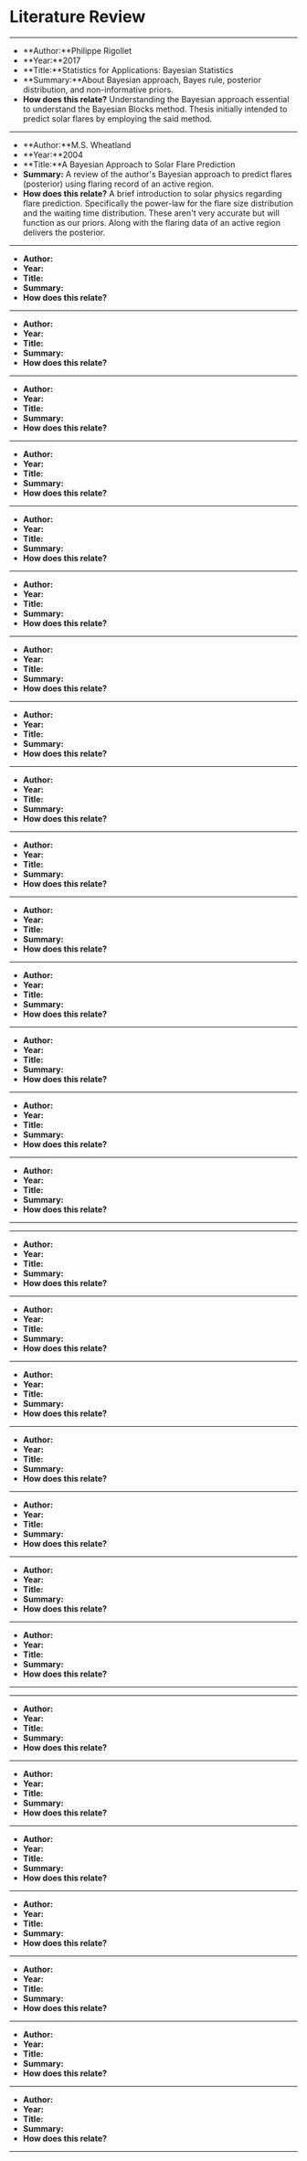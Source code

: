 # Literature Review

* * *

- **Author:**Philippe Rigollet
- **Year:**2017 
- **Title:**Statistics for Applications: Bayesian Statistics
- **Summary:**About Bayesian approach, Bayes rule, posterior distribution, and non-informative priors.
- **How does this relate?**
Understanding the Bayesian approach essential to understand the Bayesian Blocks method. 
Thesis initially intended to predict solar flares by employing the said method.  

* * *

- **Author:**M.S. Wheatland 
- **Year:**2004
- **Title:**A Bayesian Approach to Solar Flare Prediction
- **Summary:**
A review of the author's Bayesian approach to predict flares (posterior) using flaring record of an active region. 
- **How does this relate?**
A brief introduction to solar physics regarding flare prediction. 
Specifically the power-law for the flare size distribution and the waiting time distribution. 
These aren't very accurate but will function as our priors. 
Along with the flaring data of an active region delivers the posterior. 

* * *

- **Author:**
- **Year:** 
- **Title:**
- **Summary:**
- **How does this relate?**

* * *

- **Author:**
- **Year:** 
- **Title:**
- **Summary:**
- **How does this relate?**

* * *

- **Author:**
- **Year:** 
- **Title:**
- **Summary:**
- **How does this relate?**

* * *

- **Author:**
- **Year:** 
- **Title:**
- **Summary:**
- **How does this relate?**

* * *

- **Author:**
- **Year:** 
- **Title:**
- **Summary:**
- **How does this relate?**

* * *

- **Author:**
- **Year:** 
- **Title:**
- **Summary:**
- **How does this relate?**

* * *

- **Author:**
- **Year:** 
- **Title:**
- **Summary:**
- **How does this relate?**

* * *

- **Author:**
- **Year:** 
- **Title:**
- **Summary:**
- **How does this relate?**

* * *

- **Author:**
- **Year:** 
- **Title:**
- **Summary:**
- **How does this relate?**

* * *

- **Author:**
- **Year:** 
- **Title:**
- **Summary:**
- **How does this relate?**

* * *

- **Author:**
- **Year:** 
- **Title:**
- **Summary:**
- **How does this relate?**

* * *

- **Author:**
- **Year:** 
- **Title:**
- **Summary:**
- **How does this relate?**

* * *

- **Author:**
- **Year:** 
- **Title:**
- **Summary:**
- **How does this relate?**

* * *

- **Author:**
- **Year:** 
- **Title:**
- **Summary:**
- **How does this relate?**

* * *

- **Author:**
- **Year:** 
- **Title:**
- **Summary:**
- **How does this relate?**

* * *

* * *

- **Author:**
- **Year:** 
- **Title:**
- **Summary:**
- **How does this relate?**

* * *

- **Author:**
- **Year:** 
- **Title:**
- **Summary:**
- **How does this relate?**

* * *

- **Author:**
- **Year:** 
- **Title:**
- **Summary:**
- **How does this relate?**

* * *

- **Author:**
- **Year:** 
- **Title:**
- **Summary:**
- **How does this relate?**

* * *

- **Author:**
- **Year:** 
- **Title:**
- **Summary:**
- **How does this relate?**

* * *

- **Author:**
- **Year:** 
- **Title:**
- **Summary:**
- **How does this relate?**

* * *

- **Author:**
- **Year:** 
- **Title:**
- **Summary:**
- **How does this relate?**

* * *

* * *

- **Author:**
- **Year:** 
- **Title:**
- **Summary:**
- **How does this relate?**

* * *

- **Author:**
- **Year:** 
- **Title:**
- **Summary:**
- **How does this relate?**

* * *

- **Author:**
- **Year:** 
- **Title:**
- **Summary:**
- **How does this relate?**

* * *

- **Author:**
- **Year:** 
- **Title:**
- **Summary:**
- **How does this relate?**

* * *

- **Author:**
- **Year:** 
- **Title:**
- **Summary:**
- **How does this relate?**

* * *

- **Author:**
- **Year:** 
- **Title:**
- **Summary:**
- **How does this relate?**

* * *

- **Author:**
- **Year:** 
- **Title:**
- **Summary:**
- **How does this relate?**

* * *
